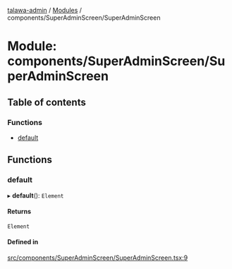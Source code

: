 [talawa-admin](../README.md) / [Modules](../modules.md) / components/SuperAdminScreen/SuperAdminScreen

# Module: components/SuperAdminScreen/SuperAdminScreen

## Table of contents

### Functions

- [default](components_SuperAdminScreen_SuperAdminScreen.md#default)

## Functions

### default

▸ **default**(): `Element`

#### Returns

`Element`

#### Defined in

[src/components/SuperAdminScreen/SuperAdminScreen.tsx:9](https://github.com/AdityaRaimec22/talawa-admin/blob/234b10f/src/components/SuperAdminScreen/SuperAdminScreen.tsx#L9)
